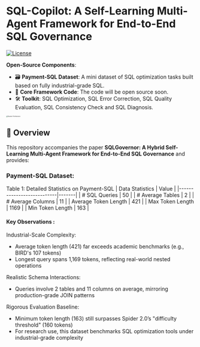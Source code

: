 # SQL-Copilot: A Self-Learning Multi-Agent Framework for End-to-End SQL Governance
[![License](https://img.shields.io/badge/License-Apache_2.0-blue.svg)](https://opensource.org/licenses/Apache-2.0)
<!--
[![arXiv](https://img.shields.io/badge/arXiv-<PaperID>-b31b1b.svg)](https://arxiv.org/abs/<PaperID>)
[![Dataset Download](https://img.shields.io/badge/Dataset-PaymentSQL-green)](https://github.com/<YourRepo>/releases/download/v1.0/payment-sql.zip)
-->

**Open-Source Components**:
- 🗃️ ​**Payment-SQL Dataset**: A mini dataset of SQL optimization tasks built based on fully industrial-grade SQL.
- 🤖 ​**Core Framework Code**: The code will be open source soon.
- 🛠️ ​**Toolkit**: SQL Optimization, SQL Error Correction, SQL Quality Evaluation, SQL Consistency Check and SQL Diagnosis.

<img src="/Users/shensiqi/Downloads/SQL-Copilot/architecture.png" alt="System Architecture" style="zoom: 25%;" /> 

## 📖 Overview
This repository accompanies the paper **SQLGovernor: A Hybrid Self-Learning Multi-Agent Framework for End-to-End SQL Governance** and provides:
###  **Payment-SQL Dataset**:


Table 1: Detailed Statistics on Payment-SQL
| Data Statistics           | Value |
|---------------------------|-------|
| # SQL Queries             | 50    |
| # Average Tables          | 2     |
| # Average Columns         | 11    |
| Average Token Length      | 421   |
| Max Token Length          | 1169  |
| Min Token Length          | 163   |


#### Key Observations :
Industrial-Scale Complexity:
- Average token length (421) far exceeds academic benchmarks (e.g., BIRD's 107 tokens)
- Longest query spans 1,169 tokens, reflecting real-world nested operations

Realistic Schema Interactions:
- Queries involve 2 tables and 11 columns on average, mirroring production-grade JOIN patterns

Rigorous Evaluation Baseline:
- Minimum token length (163) still surpasses Spider 2.0’s "difficulty threshold" (160 tokens)
- For research use, this dataset benchmarks SQL optimization tools under industrial-grade complexity



<!-- 
## 🚀 Quick Start
### Step 1: Install Dependencies
```bash
pip install -r requirements.txt
-->
